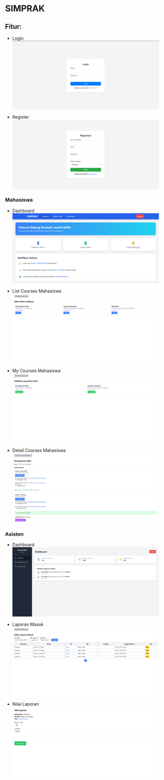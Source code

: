 # SIMPRAK

## Fitur:
- Login
![Login](/readme_images/preview-login.png)

- Register
![Register](/readme_images/preview-register.png)

### Mahasiswa
- Dashboard
![Dashboard](/readme_images/preview-dashboard-mahasiswa.png)

- List Courses Mahasiswa
![List Courses Mahasiswa](/readme_images/preview-list-courses-mahasiswa.png)

- My Courses Mahasiswa
![My Courses Mahasiswa](/readme_images/preview-my-courses-mahasiswa.png)

- Detail Courses Mahasiswa
![Detail Courses Mahasiswa](/readme_images/preview-detail-courses-mahasiswa.png)

### Asisten
- Dashboard
![Dashboard](/readme_images/preview-dashboard-asisten.png)

- Laporan Masuk
![Laporan Masuk](/readme_images/preview-laporan-masuk.png)

- Nilai Laporan
![Nilai Laporan](/readme_images/preview-nilai-laporan.png)